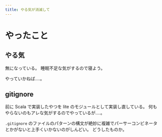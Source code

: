 ```yaml
---
title: やる気が消滅して
---
```


# やったこと

## やる気

無になっている。
睡眠不足な気がするので寝よう。

やっていかねば‥‥。

## gitignore

前に Scala で実装したやつを lite のモジュールとして実装し直している。
何もやらないのもアレな気がするのでやっているが‥‥。

`.gitignore` のファイルのパターンの構文が絶妙に複雑でパーサーコンビネータとかがないと上手くいかないのがしんどい。
どうしたものか。
